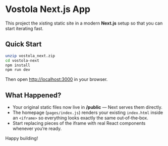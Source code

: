 # Vostola Next.js App

This project the xisting static site in a modern **Next.js** setup so that you can start iterating fast.

## Quick Start

```bash
unzip vostola_next.zip
cd vostola-next
npm install
npm run dev
```

Then open <http://localhost:3000> in your browser.

## What Happened?

* Your original static files now live in **/public** — Next serves them directly.
* The homepage (`pages/index.js`) renders your existing `index.html` inside an `<iframe>` so everything looks exactly the same out‑of‑the‑box.
* Start replacing pieces of the iframe with real React components whenever you‘re ready.

Happy building!
